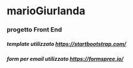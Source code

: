 # marioGiurlanda
### progetto Front End
##### template utilizzato https://startbootstrap.com/
##### form per email utilizzato https://formspree.io/

